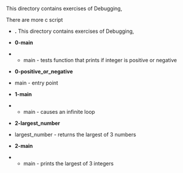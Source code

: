 This directory contains exercises of Debugging,

There are more c script
- **.**
This directory contains exercises of Debugging,

- **0-main**
* * main - tests function that prints if integer is positive or negative

- **0-positive_or_negative**
*  main - entry point

- **1-main**
* * main - causes an infinite loop

- **2-largest_number**
*  largest_number - returns the largest of 3 numbers

- **2-main**
* * main - prints the largest of 3 integers

